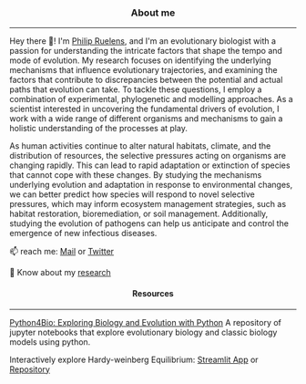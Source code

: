 
<h3 align="center">
About me
</h3>

---

Hey there 👋! I'm [Philip Ruelens](https://pruelens.github.io), and I'm an evolutionary biologist with a passion for understanding the intricate factors that shape the tempo and mode of evolution. My research focuses on identifying the underlying mechanisms that influence evolutionary trajectories, and examining the factors that contribute to discrepancies between the potential and actual paths that evolution can take. To tackle these questions, I employ a combination of experimental, phylogenetic and modelling approaches. As a scientist interested in uncovering the fundamental drivers of evolution, I work with a wide range of different organisms and mechanisms to gain a holistic understanding of the processes at play.

As human activities continue to alter natural habitats, climate, and the distribution of resources, the selective pressures acting on organisms are changing rapidly. This can lead to rapid adaptation or extinction of species that cannot cope with these changes. By studying the mechanisms underlying evolution and adaptation in response to environmental changes, we can better predict how species will respond to novel selective pressures, which may inform ecosystem management strategies, such as habitat restoration, bioremediation, or soil management. Additionally, studying the evolution of pathogens can help us anticipate and control the emergence of new infectious diseases.
					      
  📫 reach me: [Mail](mailto:philip.ruelens@gmail.com) or [Twitter](https://twitter.com/@philipruelens)
	
  📄 Know about my [research](https://scholar.google.nl/citations?user=o3swJCUAAAAJ&hl=en)  
  

<h4 align="center">
Resources
</h4>

---

[Python4Bio: Exploring Biology and Evolution with Python](https://github.com/Pruelens/Models_In_Biology)
A repository of jupyter notebooks that explore evolutionary biology and classic biology models using python. 

Interactively explore Hardy-weinberg Equilibrium: [Streamlit App](https://pruelens-hw-app-hwstreamlit-iyf2kb.streamlit.app/) or [Repository](https://github.com/Pruelens/HW_app)

